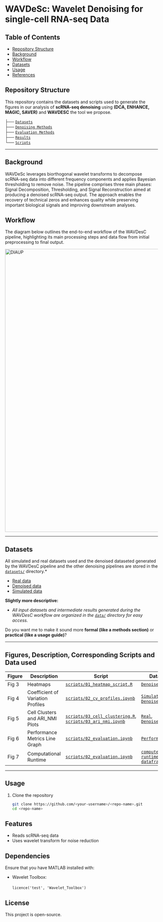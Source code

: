 <p align="center">
  <strong><h1>WAVDeSc: Wavelet Denoising for single-cell RNA-seq Data</h1></strong>
</p>

## Table of Contents
- [Repository Structure](#Repository-Structure)
- [Background](#Background)
- [Workflow](#Workflow)
- [Datasets](#Datasets)
- [Usage](#Usage)
- [References](#References)


## Repository Structure
This repository contains the datasets and scripts used to generate the figures in our analysis of **scRNA-seq denoising** using **(DCA, ENHANCE, MAGIC, SAVER)** and **WAVDESC** the tool we propose. 

├── [`Datasets`](datasets/) </br>
├── [`Denoising Methods`](denoising_methods/) </br>
├── [`Evaluation Methods`](evaluatin_methods/) </br>
├── [`Results`](results/) </br>
└── [`Scripts`](scripts/) </br>
 
---

## Background
WAVDeSc leverages biorthogonal wavelet transforms to decompose scRNA-seq data into different frequency components and applies Bayesian thresholding to remove noise. The pipeline comprises three main phases: Signal Decomposition, Thresholding, and Signal Reconstruction aimed at producing a denoised scRNA-seq output. The approach enables the recovery of technical zeros and enhances quality while preserving important biological signals and improving downstream analyses.  

## Workflow
The diagram below outlines the end-to-end workflow of the WAVDesC pipeline, highlighting its main processing steps and data flow from initial preprocessing to final output.

<img width="1314" height="930" alt="DIAUP" src="https://github.com/user-attachments/assets/ac9579c1-fa83-495d-a32d-e64097501e31" />

---

## Datasets
All simulated and real datasets used and the denoised dataseted generated by the WAVDesC pipeline and the other denoising pipelines are stored in the [`datasets/`](datasets/) directory.*
- [Real data](https://drive.google.com/drive/folders/1ThLe1NoXmWD2MAQ1pCQopG6CLMeWW6AU?usp=sharing)
- [Denoised data](https://drive.google.com/drive/folders/1ZIsCOOtKXTXJVcW9-7o2D8WaCsxTbIqK?usp=drive_link)
- [Simulated data](https://drive.google.com/drive/folders/1WSoh79Ld9zFioh51t5e4RBiO6TywRNQL?usp=sharing)

**Slightly more descriptive:**

* *All input datasets and intermediate results generated during the WAVDesC workflow are organized in the [`data/`](link-to-directory) directory for easy access.*

Do you want me to make it sound more **formal (like a methods section)** or **practical (like a usage guide)**?

---

## Figures, Description, Corresponding Scripts and Data used

| **Figure** | **Description** | **Script** | **Data** |
|------------|-----------------|------------|----------|
| Fig 3   | Heatmaps | [`scripts/01_heatmap_script.R`](scripts/01_heatmap_script.R) | [`Denoised`](https://drive.google.com/drive/folders/1ZIsCOOtKXTXJVcW9-7o2D8WaCsxTbIqK?usp=drive_link) |
| Fig 4   | Coefficient of Variation Profiles| [`scripts/02_cv_profiles.ipynb`](scripts/02_cv_profiles.ipynb) | [`Simulated`](https://drive.google.com/drive/folders/1WSoh79Ld9zFioh51t5e4RBiO6TywRNQL?usp=sharing), [`Denoised`](https://drive.google.com/drive/folders/1ZIsCOOtKXTXJVcW9-7o2D8WaCsxTbIqK?usp=drive_link) |
| Fig 5   | Cell Clusters and ARI_NMI Plots| [`scripts/03_cell_clustering.R`](scripts/03_cell_clustering.R), [`scripts/03_ari_nmi.ipynb`](scripts/03_ari_nmi.ipynb) | [`Real`](https://drive.google.com/drive/folders/1ThLe1NoXmWD2MAQ1pCQopG6CLMeWW6AU?usp=sharing), [`Denoised`](https://drive.google.com/drive/folders/1ZIsCOOtKXTXJVcW9-7o2D8WaCsxTbIqK?usp=drive_link) |
| Fig 6   | Performance Metrics Line Graph | [`scripts/02_evaluation.ipynb`](scripts/04_DEGs_lingraph.ipynb) | [`Performance`](https://drive.google.com/drive/folders/1ZIsCOOtKXTXJVcW9-7o2D8WaCsxTbIqK?usp=drive_link)|
| Fig 7   | Computational Runtime | [`scripts/02_evaluation.ipynb`](scripts/05_computational_runtime.ipynb) | [`compute runtime dataframe`](datasets/compute_runtime_data.csv) |


---

## Usage

1. Clone the repository  
   ```bash
   git clone https://github.com/<your-username>/<repo-name>.git
   cd <repo-name>

## Features  

- Reads scRNA-seq data  
- Uses wavelet transform for noise reduction  

## Dependencies  

Ensure that you have MATLAB installed with:  
  - Wavelet Toolbox:</br>  
  `licence('test', 'Wavelet_Toolbox')`  

## License  

This project is open-source.  

